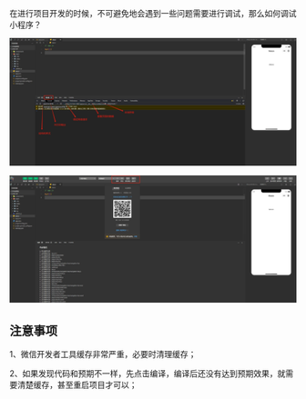 在进行项目开发的时候，不可避免地会遇到一些问题需要进行调试，那么如何调试小程序？

![mnp-10.png](./images/mnp-10.png)

![mnp-11.png](./images/mnp-11.png)

## 注意事项

1、微信开发者工具缓存非常严重，必要时清理缓存；

2、如果发现代码和预期不一样，先点击编译，编译后还没有达到预期效果，就需要清楚缓存，甚至重启项目才可以； 